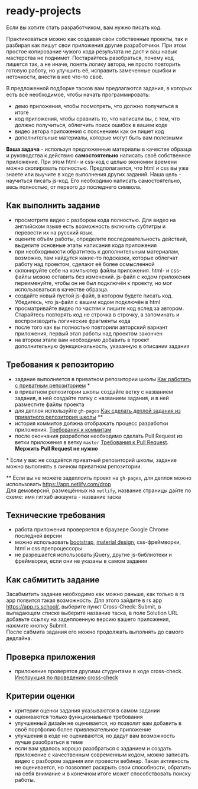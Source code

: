 # ready-projects

Если вы хотите стать разработчиком, вам нужно писать код.

Практиковаться можно как создавая свои собственные проекты, так и разбирая как пишут свои приложения другие разработчики. При этом простое копирование чужого кода результата не даст и ваш навык мастерства не поднимет. Постарайтесь разобраться, почему код пишется так, а не иначе, понять логику автора, не просто повторить готовую работу, но улучшить её, исправить замеченные ошибки и неточности, внести в неё что-то своё.

В предложенной подборке тасков вам предлагаются задания, в которых есть всё необходимое, чтобы начать программировать:

- демо приложения, чтобы посмотреть, что должно получиться в итоге
- код приложения, чтобы сравнить то, что написали вы, с тем, что должно получиться, облегчить поиск ошибок в вашем коде
- видео автора приложения с пояснением как он пишет код
- дополнительные материалы, которые могут быть вам полезными

**Ваша задача** - используя предложенные материалы в качестве образца и руководства к действию **самостоятельно** написать своё собственное приложение. При этом html- и css-код с целью экономии времени можно скопировать полностью. Предполагается, что html и css вы уже знаете или выучите в ходе выполнения других заданий. Наша цель - научиться писать js-код. Его необходимо написать самостоятельно, весь полностью, от первого до последнего символа.

## Как выполнить задание

- просмотрите видео с разбором кода полностью. Для видео на английском языке есть возможность включить субтитры и перевести их на русский язык.
- оцените объём работы, определите последовательность действий, выделите основные этапы написания кода приложения
- при необходимости обратитесь к дополнительным материалам, возможно, там найдутся какие-то подсказки, которые облегчат работу над проектом, сделают её более осмысленной
- склонируйте себе на компьютер файлы приложения. html- и css-файлы можно оставить без изменений. js-файл с кодом приложения переименуйте, чтобы он не был подключён к проекту, но мог использоваться в качестве образца.
- создайте новый пустой js-файл, в котором будете писать код. Убедитесь, что js-файл с вашим кодом подключён в html
- просматривайте видео по частям и пишите код вслед за автором. Старайтесь повторять код не строчка в строчку, а запоминать и воспроизводить логические фрагменты кода
- после того как вы полностью повторили авторский вариант приложения, первый этап работы над проектом закончен
- на втором этапе вам необходимо добавить в проект дополнительную функциональность, указанную в описании задания

## Требования к репозиторию

- задание выполняется в приватном репозитории школы [Как работать с приватным репозиторием](https://rs.school/docs/ru/private-repository#как-работать-с-приватным-репозиторием) \*
- в приватном репозитории школы создайте ветку с названием задания, в ней создайте папку с названием задания, и в ней разместите файлы проекта
- для деплоя используйте `gh-pages` [Как сделать деплой задания из приватного репозитория школы](https://rs.school/docs/ru/private-repository#как-сделать-деплой-задания-из-приватного-репозитория-школы) \*\*
- история коммитов должна отображать процесс разработки приложения. [Требования к коммитам](https://rs.school/docs/ru/git-convention)
- после окончания разработки необходимо сделать Pull Request из ветки приложения в ветку `master` [Требования к Pull Request](https://rs.school/docs/ru/pull-request-review-process#требования-к-pull-request-pr). **Мержить Pull Request не нужно**

\* Если у вас не создаётся приватный репозиторий школы, задание можно выполнять в личном приватном репозитории.

\*\* Если вы не можете задеплоить проект на `gh-pages`, для деплоя можно использовать https://app.netlify.com/drop  
Для демоверсий, размещённых на `netlify`, название страницы дайте по схеме: имя гитхаб аккаунта - название таска

## Технические требования

- работа приложения проверяется в браузере Google Chrome последней версии
- можно использовать [bootstrap](https://getbootstrap.com/), [material design](https://material.io/), css-фреймворки, html и css препроцессоры
- не разрешается использовать jQuery, другие js-библиотеки и фреймворки, если они не указаны в самом задании

## Как сабмитить задание

Засабмитить задание необходимо как можно раньше, как только в rs app появится такая возможность. Для этого зайдите в rs app https://app.rs.school/, выберите пункт Cross-Check: Submit, в выпадающем списке выберите название таска, в поле Solution URL добавьте ссылку на задеплоенную версию вашего приложения, нажмите кнопку Submit.  
После сабмита задания его можно продолжать выполнять до самого дедлайна.

## Проверка приложения

- приложение проверятся другими студентами в ходе cross-check. [Инструкция по проведению cross-check](https://rs.school/docs/ru/cross-check-flow)

## Критерии оценки

- критерии оценки задания указываются в самом задании
- оцениваются только функциональные требования
- улучшенный дизайн не оценивается, но позволит вам добавить в своё портфолио более привлекательное приложение
- улучшения в коде не оцениваются, но дадут вам возможность лучше разобраться в теме
- если вам удалось хорошо разобраться с заданием и создать приложение с качественным современным кодом, можно записать видео с разбором задания или провести вебинар. Такая активность не оценивается, но позволяет раскрыть свои способности, обратить на себя внимание и в конечном итоге может способствовать поиску работы.
